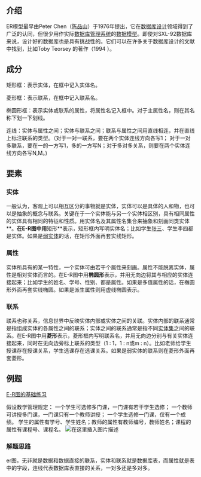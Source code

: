 ## 介绍

ER模型最早由Peter Chen（[陈品山](https://baike.baidu.com/item/陈品山/9952166)）于1976年提出，它在[数据库设计](https://baike.baidu.com/item/数据库设计)领域得到了广泛的认同，但很少用作实际[数据库管理系统](https://baike.baidu.com/item/数据库管理系统)的[数据模型](https://baike.baidu.com/item/数据模型)。即使对SXL-92数据库来说，设计好的数据库也是具有挑战性的。它们可以在许多关于数据库设计的文献中找到，比如Toby Teorsey 的著作（1994 ）。



## 成分

矩形框：表示实体，在框中记入实体名。

菱形框：表示联系，在框中记入联系名。

椭圆形框：表示实体或联系的属性，将属性名记入框中。对于主属性名，则在其名称下划一下划线。

连线：实体与属性之间；实体与联系之间；联系与属性之间用直线相连，并在直线上标注联系的类型。（对于一对一联系，要在两个实体连线方向各写1； 对于一对多联系，要在一的一方写1，多的一方写N；对于多对多关系，则要在两个实体连线方向各写N,M。)



## 要素



### 实体

一般认为，客观上可以相互区分的事物就是实体，实体可以是具体的人和物，也可以是抽象的概念与联系。关键在于一个实体能与另一个实体相区别，具有相同属性的实体具有相同的特征和性质。用实体名及其属性名集合来抽象和刻画同类实体**。**在E-R图中用**矩形**表示，矩形框内写明实体名；比如学生[张三](https://baike.baidu.com/item/张三)、学生李四都是实体。如果是[弱实体](https://baike.baidu.com/item/弱实体)的话，在矩形外面再套实线矩形。

### 属性

实体所具有的某一特性，一个实体可由若干个属性来刻画。属性不能脱离实体，属性是相对实体而言的。在E-R图中用**椭圆形**表示，并用无向边将其与相应的实体连接起来；比如学生的姓名、学号、性别、都是属性。如果是多值属性的话，在椭圆形外面再套实线椭圆。如果是派生属性则用虚线椭圆表示。

### 联系

联系也称关系，信息世界中反映实体内部或实体之间的关联。实体内部的联系通常是指组成实体的各属性之间的联系；实体之间的联系通常是指不同[实体集](https://baike.baidu.com/item/实体集)之间的联系。在E-R图中用**菱形**表示，菱形框内写明联系名，并用无向边分别与有关实体连接起来，同时在无向边旁标上联系的类型（1 : 1，1 : n或m : n）。比如老师给学生授课存在授课关系，学生选课存在选课关系。如果是弱实体的联系则在菱形外面再套菱形。



## 例题

[E-R图的基础练习](https://www.cnblogs.com/zpfbuaa/p/5256187.html)

假设教学管理规定：
一个学生可选修多门课，一门课有若干学生选修；
一个教师可讲授多门课，一门课只有一个教师讲授；
一个学生选修一门课，仅有一个成绩。
学生的属性有学号、学生姓名；教师的属性有教师编号，教师姓名；课程的属性有课程号、课程名。
![在这里插入图片描述](https://img-blog.csdnimg.cn/20190623182046496.png)



### 解题思路

er图，无非就是数据和数据直接的联系，实体和联系就是数据库表，而属性就是表中的字段，连线代表数据库表直接的关系，一对多还是多对多。